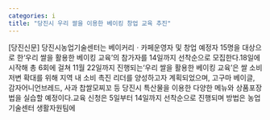 ```yaml
---
categories: i
title: "당진시 우리 쌀을 이용한 베이킹 창업 교육 추진"
---
```

[당진신문] 당진시농업기술센터는 베이커리ㆍ카페운영자 및 창업 예정자 15명을 대상으로 한‘우리 쌀을 활용한 베이킹 교육’의 참가자를 14일까지 선착순으로 모집한다.18일에 시작해 총 6회에 걸쳐 11월 22일까지 진행되는‘우리 쌀을 활용한 베이킹 교육’은 쌀 소비 저변 확대를 위해 지역 내 소비 촉진 리더를 양성하고자 계획되었으며, 고구마 베이글, 감자어니언브레드, 사과 찹쌀모찌꼬 등 당진시 특산물을 이용한 다양한 메뉴와 상품포장법을 실습할 예정이다.교육 신청은 5일부터 14일까지 선착순으로 진행되며 방법은 농업기술센터 생활자원팀에